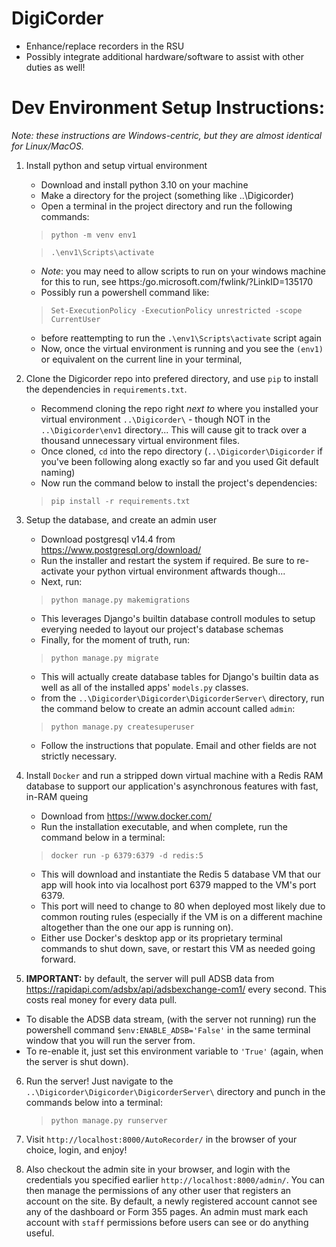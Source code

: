 # DigiCorder
- Enhance/replace recorders in the RSU
- Possibly integrate additional hardware/software to assist with other duties as well!

# Dev Environment Setup Instructions:
*Note: these instructions are Windows-centric, but they are almost identical for Linux/MacOS.*

1. Install python and setup virtual environment
   - Download and install python 3.10 on your machine
   - Make a directory for the project (something like ..\Digicorder\)
   - Open a terminal in the project directory and run the following commands:
   > `python -m venv env1`

   > `.\env1\Scripts\activate` 
   - *Note*: you may need to allow scripts to run on your windows machine for this to run, see https:/go.microsoft.com/fwlink/?LinkID=135170
   - Possibly run a powershell command like:
   > `Set-ExecutionPolicy -ExecutionPolicy unrestricted -scope CurrentUser`
   - before reattempting to run the `.\env1\Scripts\activate` script again
   - Now, once the virtual environment is running and you see the `(env1)` or equivalent on the current line in your terminal,  

2. Clone the Digicorder repo into prefered directory, and use `pip` to install the dependencies in `requirements.txt`. 
   - Recommend cloning the repo right *next to* where you installed your virtual environment `..\Digicorder\` - though NOT in the `..\Digicorder\env1` directory... This will cause git to track over a thousand unnecessary virtual environment files.
   - Once cloned, `cd` into the repo directory (`..\Digicorder\Digicorder` if you've been following along exactly so far and you used Git default naming)
   - Now run the command below to install the project's dependencies:
   > `pip install -r requirements.txt`

3. Setup the database, and create an admin user
   - Download postgresql v14.4 from https://www.postgresql.org/download/
   - Run the installer and restart the system if required. Be sure to re-activate your python virtual environment aftwards though...
   - Next, run:
   > `python manage.py makemigrations`
   - This leverages Django's builtin database controll modules to setup everying needed to layout our project's database schemas
   - Finally, for the moment of truth, run:
   > `python manage.py migrate`
   - This will actually create database tables for Django's builtin data as well as all of the installed apps' `models.py` classes.
   - from the `..\Digicorder\Digicorder\DigicorderServer\` directory, run the command below to create an admin account called `admin`:
   > `python manage.py createsuperuser`
   - Follow the instructions that populate. Email and other fields are not strictly necessary.

4. Install `Docker` and run a stripped down virtual machine with a Redis RAM database to support our application's asynchronous features with fast, in-RAM queing
   - Download from https://www.docker.com/
   - Run the installation executable, and when complete, run the command below in a terminal: 
   > `docker run -p 6379:6379 -d redis:5`
   - This will download and instantiate the Redis 5 database VM that our app will hook into via localhost port 6379 mapped to the VM's port 6379.
   - This port will need to change to 80 when deployed most likely due to common routing rules (especially if the VM is on a different machine altogether than the one our app is running on).
   - Either use Docker's desktop app or its proprietary terminal commands to shut down, save, or restart this VM as needed going forward.

5.  **IMPORTANT:** by default, the server will pull ADSB data from https://rapidapi.com/adsbx/api/adsbexchange-com1/ every second. This costs real money for every data pull.
   - To disable the ADSB data stream, (with the server not running) run the powershell command `$env:ENABLE_ADSB='False'` in the same terminal window that you will run the server from.
   - To re-enable it, just set this environment variable to `'True'` (again, when the server is shut down).

6. Run the server! Just navigate to the `..\Digicorder\Digicorder\DigicorderServer\` directory and punch in the commands below into a terminal: 
	> `python manage.py runserver`
   
7. Visit `http://localhost:8000/AutoRecorder/` in the browser of your choice, login, and enjoy!
8. Also checkout the admin site in your browser, and login with the credentials you specified earlier `http://localhost:8000/admin/`. You can then manage the permissions of any other user that registers an account on the site. By default, a newly registered account cannot see any of the dashboard or Form 355 pages. An admin must mark each account with `staff` permissions before users can see or do anything useful.
